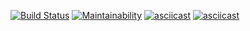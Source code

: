 [![Build Status](https://travis-ci.org/Leenday/project-lvl1-s462.svg?branch=master)](https://travis-ci.org/Leenday/project-lvl1-s462)
[![Maintainability](https://api.codeclimate.com/v1/badges/83775736e51e5314bf26/maintainability)](https://codeclimate.com/github/Leenday/project-lvl1-s462/maintainability)
[![asciicast](https://asciinema.org/a/D4DvIJGgFnkOF0WS8qMgnuzgY.svg)](https://asciinema.org/a/D4DvIJGgFnkOF0WS8qMgnuzgY)
[![asciicast](https://asciinema.org/a/jbvJWQWXVwSYhfJf0FbImdx9T.svg)](https://asciinema.org/a/jbvJWQWXVwSYhfJf0FbImdx9T)

